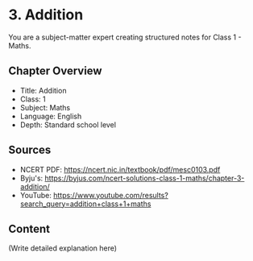 # 3. Addition

You are a subject-matter expert creating structured notes for Class 1 - Maths.

## Chapter Overview
- Title: Addition
- Class: 1
- Subject: Maths
- Language: English
- Depth: Standard school level

## Sources
- NCERT PDF: https://ncert.nic.in/textbook/pdf/mesc0103.pdf
- Byju's: https://byjus.com/ncert-solutions-class-1-maths/chapter-3-addition/
- YouTube: https://www.youtube.com/results?search_query=addition+class+1+maths

## Content
(Write detailed explanation here)
